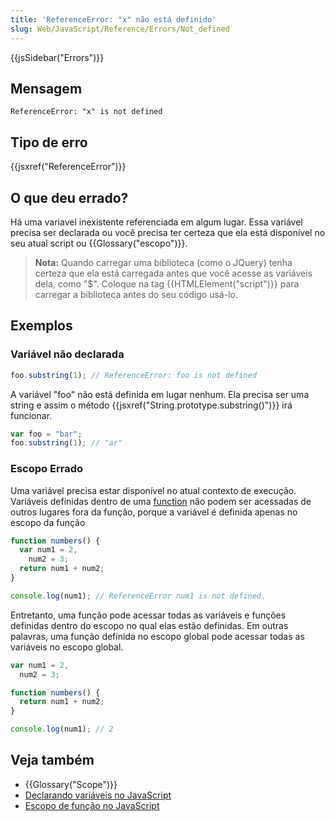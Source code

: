 ```yaml
---
title: 'ReferenceError: "x" não está definido'
slug: Web/JavaScript/Reference/Errors/Not_defined
---
```


{{jsSidebar("Errors")}}

## Mensagem

```
ReferenceError: "x" is not defined
```

## Tipo de erro

{{jsxref("ReferenceError")}}

## O que deu errado?

Há uma variavel inexistente referenciada em algum lugar. Essa variável precisa ser declarada ou você precisa ter certeza que ela está disponível no seu atual script ou {{Glossary("escopo")}}.

> **Nota:** Quando carregar uma biblioteca (como o JQuery) tenha certeza que ela está carregada antes que você acesse as variáveis dela, como "$". Coloque na tag {{HTMLElement("script")}} para carregar a biblioteca antes do seu código usá-lo.

## Exemplos

### Variável não declarada

```js example-bad
foo.substring(1); // ReferenceError: foo is not defined
```

A variável "foo" não está definida em lugar nenhum. Ela precisa ser uma string e assim o método {{jsxref("String.prototype.substring()")}} irá funcionar.

```js example-good
var foo = "bar";
foo.substring(1); // "ar"
```

### Escopo Errado

Uma variável precisa estar disponível no atual contexto de execução. Variáveis definidas dentro de uma [function](/pt-BR/docs/Web/JavaScript/Reference/Functions) não podem ser acessadas de outros lugares fora da função, porque a variável é definida apenas no escopo da função

```js example-bad
function numbers() {
  var num1 = 2,
    num2 = 3;
  return num1 + num2;
}

console.log(num1); // ReferenceError num1 is not defined.
```

Entretanto, uma função pode acessar todas as variáveis e funções definidas dentro do escopo no qual elas estão definidas. Em outras palavras, uma função definida no escopo global pode acessar todas as variáveis no escopo global.

```js example-good
var num1 = 2,
  num2 = 3;

function numbers() {
  return num1 + num2;
}

console.log(num1); // 2
```

## Veja também

- {{Glossary("Scope")}}
- [Declarando variáveis no JavaScript](/pt-BR/docs/Web/JavaScript/Guide/Values,_variables,_and_literals)
- [Escopo de função no JavaScript](/pt-BR/docs/Web/JavaScript/Guide/Fun%C3%A7%C3%B5es)
